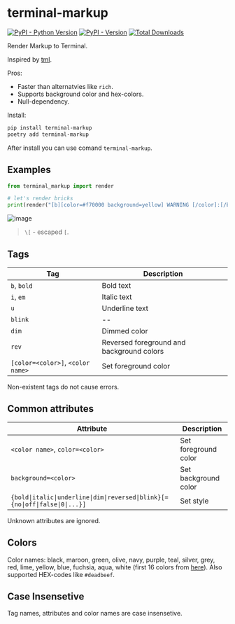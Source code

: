 # terminal-markup

[![PyPI - Python Version](https://img.shields.io/pypi/pyversions/terminal-markup)]() [![PyPI - Version](https://img.shields.io/pypi/v/terminal-markup)]() [![Total Downloads](https://static.pepy.tech/badge/terminal-markup)]()

Render Markup to Terminal.

Inspired by [tml](https://github.com/liamg/tml).

Pros:

* Faster than alternatvies like `rich`.
* Supports background color and hex-colors.
* Null-dependency.

Install:

```bash
pip install terminal-markup
poetry add terminal-markup
```

After install you can use comand `terminal-markup`.

## Examples

```python
from terminal_markup import render

# let's render bricks
print(render("[b][color=#f70000 background=yellow] WARNING [/color]:[/b] [purple]Life leads to [i blue underline]Death[/i].[/purple]"))
```

![image](https://github.com/s3rgeym/terminal-markup/assets/12753171/b3681eff-dff3-4964-a6fe-0329a4829156)

> `\[` - escaped `[`.

## Tags

| Tag | Description |
| --- | --- |
| `b`, `bold` | Bold text |
| `i`, `em` | Italic text |
| `u` | Underline text |
| `blink` | -- |
| `dim` | Dimmed color |
| `rev` | Reversed foreground and background colors |
| `[color=<color>]`, `<color name>` | Set foreground color |

Non-existent tags do not cause errors.

## Common attributes

| Attribute | Description |
| -- | -- |
| `<color name>`, `color=<color>` | Set foreground color |
| `background=<color>` | Set background color |
| `{bold\|italic\|underline\|dim\|reversed\|blink}[={no\|off\|false\|0\|...}]` | Set style |

Unknown attributes are ignored.

## Colors

Color names: black, maroon, green, olive, navy, purple, teal, silver, grey, red, lime, yellow, blue, fuchsia, aqua, white (first 16 colors from [here](https://ss64.com/bash/syntax-colors.html)). Also supported HEX-codes like `#deadbeef`.

## Case Insensetive

Tag names, attributes and color names are case insensetive.

